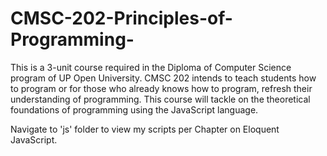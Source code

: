 # CMSC-202-Principles-of-Programming-
This is a 3-unit course required in the Diploma of Computer Science program of UP Open University. CMSC 202 intends to teach students how to program or for those who already knows how to program, refresh their understanding of programming. This course will tackle on the theoretical foundations of programming using the JavaScript language. 

Navigate to 'js' folder to view my scripts per Chapter on Eloquent JavaScript.
